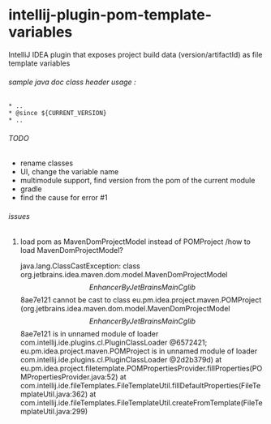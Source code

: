 # intellij-plugin-pom-template-variables

IntelliJ IDEA plugin that exposes project build data (version/artifactId) as file template variables





###### sample java doc class header usage :
 
    * ..
    * @since ${CURRENT_VERSION}
    * ..


###### TODO

- rename classes
- UI, change the variable name
- multimodule support, find version from the pom of the current module
- gradle
- find the cause for error #1


###### issues
 
1. load pom as MavenDomProjectModel instead of POMProject /how to load MavenDomProjectModel?


      java.lang.ClassCastException: class org.jetbrains.idea.maven.dom.model.MavenDomProjectModel$$EnhancerByJetBrainsMainCglib$$8ae7e121 cannot be cast to class eu.pm.idea.project.maven.POMProject (org.jetbrains.idea.maven.dom.model.MavenDomProjectModel$$EnhancerByJetBrainsMainCglib$$8ae7e121 is in unnamed module of loader com.intellij.ide.plugins.cl.PluginClassLoader @6572421; eu.pm.idea.project.maven.POMProject is in unnamed module of loader com.intellij.ide.plugins.cl.PluginClassLoader @2d2b379d)
      at eu.pm.idea.project.filetemplate.POMPropertiesProvider.fillProperties(POMPropertiesProvider.java:52)
      at com.intellij.ide.fileTemplates.FileTemplateUtil.fillDefaultProperties(FileTemplateUtil.java:362)
      at com.intellij.ide.fileTemplates.FileTemplateUtil.createFromTemplate(FileTemplateUtil.java:299)

